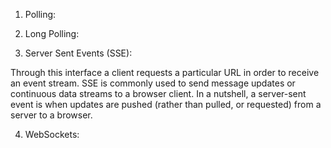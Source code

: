 
1. Polling:
2. Long Polling:

3. Server Sent Events (SSE):

Through this interface a client requests a particular URL in order to receive an event stream. SSE is commonly used to send message updates or continuous data streams to a browser client. In a nutshell, a server-sent event is when updates are pushed (rather than pulled, or requested) from a server to a browser.

 4. WebSockets: